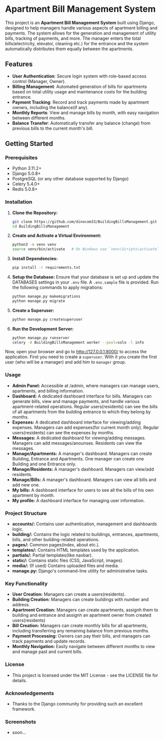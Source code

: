 # Apartment Bill Management System

This project is an **Apartment Bill Management System** built using Django, designed to help managers handle various aspects of apartment billing and payments. The system allows for the generation and management of utility bills, tracking of payments, and more. The manager enters the total bills(electricity, elevator, cleaning etc.) for the entrance and the system automatically distributes them equally between the apartments.

## Features

- **User Authentication**: Secure login system with role-based access control (Manager, Owner).
- **Billing Management**: Automated generation of bills for apartments based on total utility usage and maintenance costs for the building entrance.
- **Payment Tracking**: Record and track payments made by apartment owners, including the balance(if any).
- **Monthly Reports**: View and manage bills by month, with easy navigation between different months.
- **Balance Transfer**: Automatically transfer any balance (change) from previous bills to the current month's bill.

## Getting Started

### Prerequisites

- Python 3.11.2+
- Django 5.0.8+
- PostgreSQL (or any other database supported by Django)
- Celery 5.4.0+
- Redis 5.0.8+

### Installation

1. **Clone the Repository:**

   ```bash
   git clone https://github.com/dinocom33/BuildingBillsManagement.git
   cd BuildingBillsManagement
2. **Create and Activate a Virtual Environment:**
   ```bash
   python3 -m venv venv
   source venv/bin/activate   # On Windows use `venv\Scripts\activate`
   ```
3. **Install Dependencies:**
   ```bash
   pip install -r requirements.txt
   ```
4. **Setup the Database:**
   Ensure that your database is set up and update the DATABASES settings in your ```.env``` file. A ```.env.sample``` file is provided.
   Run the following commands to apply migrations:
   ```bash
   python manage.py makemigrations
   python manage.py migrate
   ```
5. **Create a Superuser:**
   ```bash
   python manage.py createsuperuser
   ```
6. **Run the Development Server:**
   ```bash
   python manage.py runserver
   celery -A BuildingBillsManagement worker --pool=solo -l info
   ```
Now, open your browser and go to http://127.0.0.1:8000/ to access the application.
First you need to create a ```superuser```. With it you create the first user (who will be a manager) and add him to ```manager``` group.

### Usage
 - **Admin Panel:** Accessible at /admin, where managers can manage users, apartments, and billing information.
 - **Dashboard:** A dedicated dashboard interface for bills. Managers can generate bills, view and manage payments, and handle various apartment-related operations. Regular users(residents) can see the bills of all apartments from the building entrance to which they belong by months.
 - **Expenses:** A dedicated dashboard interface for viewing/adding expenses. Managers can add expenses(for current month only). Regular users(residents) can see the expenses by months.
 - **Messages:** A dedicated dashboard for viewing/adding messages. Managers can add messages/anounses. Residents can view the messages.
 - **Manage/Apartments:** A manager's dashboard. Managers can create Building, Entrance and Apartments. One manager can create one Building and one Entrance only.
 - **Manage/Residents:** A manager's dashboard. Managers can view/add residents.
 - **Manage/Bills:** A manager's dashboard. Managers can view all bills and add new one.
 - **My bills:** A dashboard interface for users to see all the bills of his own apartment by month.
 - **My profile:** A dashboard interface for managing user information.

### Project Structure
 - **accounts/:** Contains user authentication, management and dashboards logic.
 - **building/:** Contains the logic related to buildings, entrances, apartments, bills, and other building-related operations.
 - **pages/:** Common pages(index, about etc.).
 - **templates/:** Contains HTML templates used by the application.
 - **partials/:** Partial templates(like navbar).
 - **static/:** Contains static files (CSS, JavaScript, images).
 - **media/:** (If used) Contains uploaded files and media.
 - **manage.py:** Django's command-line utility for administrative tasks.

### Key Functionality
 - **User Creation:** Managers can create a users(residents).
 - **Building Creation:** Managers can create buildings with number and address.
 - **Apartment Creation:** Managers can create apartments, assignh them to building and entrance and assignh an apartment owner from created users(residents)
 - **Bill Creation:** Managers can create monthly bills for all apartments, including transferring any remaining balance from previous months.
 - **Payment Processing:** Owners can pay their bills, and managers can track payments and update records.
 - **Monthly Navigation:** Easily navigate between different months to view and manage past and current bills.

### License
 - This project is licensed under the MIT License - see the LICENSE file for details.

### Acknowledgements
 - Thanks to the Django community for providing such an excellent framework.

### Screenshots
 - soon...

